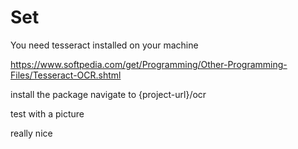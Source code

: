# Set
<p>
You need tesseract installed on your machine

https://www.softpedia.com/get/Programming/Other-Programming-Files/Tesseract-OCR.shtml

install the package
navigate to {project-url}/ocr

test with a picture

really nice

</p>
